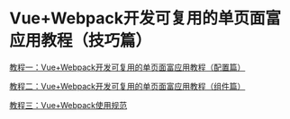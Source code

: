 # Vue+Webpack开发可复用的单页面富应用教程（技巧篇）
[教程一：Vue+Webpack开发可复用的单页面富应用教程（配置篇）](https://github.com/sosout/dev-tools/tree/master/vue-webpack/configure)

[教程二：Vue+Webpack开发可复用的单页面富应用教程（组件篇）](https://github.com/sosout/dev-tools/tree/master/vue-webpack/component)

[教程三：Vue+Webpack使用规范](https://github.com/sosout/dev-tools/tree/master/vue-webpack/normal)

